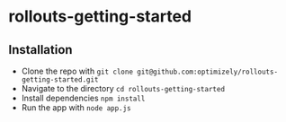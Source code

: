 # rollouts-getting-started

## Installation
 * Clone the repo with `git clone git@github.com:optimizely/rollouts-getting-started.git`
 * Navigate to the directory `cd rollouts-getting-started`
 * Install dependencies `npm install`
 * Run the app with `node app.js`
